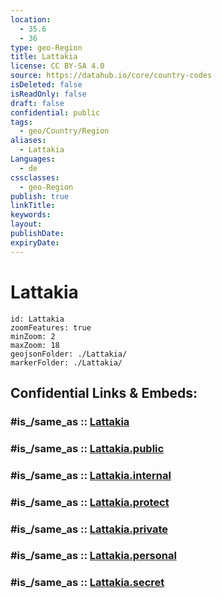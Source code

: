 ```yaml
---
location:
  - 35.6
  - 36
type: geo-Region
title: Lattakia
license: CC BY-SA 4.0
source: https://datahub.io/core/country-codes
isDeleted: false
isReadOnly: false
draft: false
confidential: public
tags:
  - geo/Country/Region
aliases:
  - Lattakia
Languages:
  - de
cssclasses:
  - geo-Region
publish: true
linkTitle:
keywords:
layout:
publishDate:
expiryDate:
---
```


# Lattakia

```leaflet
id: Lattakia
zoomFeatures: true 
minZoom: 2 
maxZoom: 18
geojsonFolder: ./Lattakia/
markerFolder: ./Lattakia/
```


## Confidential Links & Embeds: 

### #is_/same_as :: [Lattakia](/_Standards/Earth/Continent/Asia/Asia~West/Syria/Governorates~Syria/Lattakia.md) 

### #is_/same_as :: [Lattakia.public](/_public/Earth/Continent/Asia/Asia~West/Syria/Governorates~Syria/Lattakia.public.md) 

### #is_/same_as :: [Lattakia.internal](/_internal/Earth/Continent/Asia/Asia~West/Syria/Governorates~Syria/Lattakia.internal.md) 

### #is_/same_as :: [Lattakia.protect](/_protect/Earth/Continent/Asia/Asia~West/Syria/Governorates~Syria/Lattakia.protect.md) 

### #is_/same_as :: [Lattakia.private](/_private/Earth/Continent/Asia/Asia~West/Syria/Governorates~Syria/Lattakia.private.md) 

### #is_/same_as :: [Lattakia.personal](/_personal/Earth/Continent/Asia/Asia~West/Syria/Governorates~Syria/Lattakia.personal.md) 

### #is_/same_as :: [Lattakia.secret](/_secret/Earth/Continent/Asia/Asia~West/Syria/Governorates~Syria/Lattakia.secret.md)

